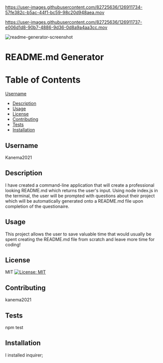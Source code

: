 
https://user-images.githubusercontent.com/82725636/126911734-57fe382c-b5ac-44f1-bc59-98c20d948aea.mov

https://user-images.githubusercontent.com/82725636/126911737-e006d1d8-90b7-4886-9d36-0d8a9a4aa3cc.mov

![readme-generator-screenshot](https://user-images.githubusercontent.com/82725636/126911705-7c4b1b2b-676f-465b-9906-094fb6b5ae16.png)




# README.md Generator

# Table of Contents   
[Username](#username)
- [Description](#description)
- [Usage](#usage)
- [License](#license)
- [Contributing](#contributing)
- [Tests](#tests)
- [Installation](#installation)

## Username 
Kanema2021

## Description 
I have created a command-line application that will create a professional looking README.md which returns the user's input. Using node index.js in the terminal, the user will be prompted with questions about their project which will be automatically generated onto a README.md file upon completion of the questionaire.

## Usage 
This project allows the user to save valuable time that would usually be spent creating the README.md file from scratch and leave more time for coding!

## License 
MIT [![License: MIT](https://img.shields.io/badge/license-MIT-blue.svg)](./Licenses/mit)

## Contributing 
kanema2021

## Tests 
npm test

## Installation 
I installed inquirer;
